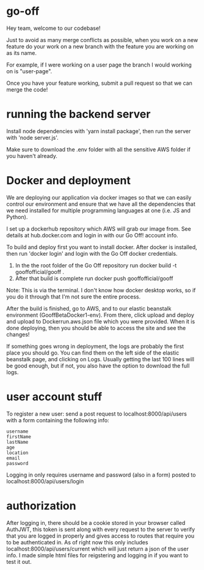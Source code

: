 # go-off

Hey team, welcome to our codebase!

Just to avoid as many merge conflicts as possible, when you work on a new feature
do your work on a new branch with the feature you are working on as its name.

For example, if I were working on a user page the branch I would working on is "user-page".

Once you have your feature working, submit a pull request so that we can merge the code!

# running the backend server

Install node dependencies with 'yarn install package', then run the server with 'node server.js'.

Make sure to download the .env folder with all the sensitive AWS folder if you haven't already. 

# Docker and deployment

We are deploying our application via docker images so that we can easily control our environment and ensure that we have all the dependencies that we need installed for multiple programming languages at one (i.e. JS and Python).

I set up a dockerhub repository which AWS will grab our image from. See details at hub.docker.com and login in with our Go Off! account info.

To build and deploy first you want to install docker. After docker is installed, then run 'docker login' and login with the Go Off docker credentials.

1. In the the root folder of the Go Off repository run docker build -t gooffofficial/gooff .
2. After that build is complete run docker push gooffofficial/gooff

Note: This is via the terminal. I don't know how docker desktop works, so if you do it through that I'm not sure the entire process.

After the build is finished, go to AWS, and to our elastic beanstalk environment (GooffBetaDocker1-env). From there, click upload and deploy and upload to Dockerrun.aws.json file which you were provided. When it is done deploying, then you should be able to access the site and see the changes!

If something goes wrong in deployment, the logs are probably the first place you should go. You can find them on the left side of the elastic beanstalk page, and clicking on Logs. Usually getting the last 100 lines will be good enough, but if not, you also have the option to download the full logs.

# user account stuff

To register a new user: send a post request to localhost:8000/api/users with a form containing the following info:
```
username
firstName
lastName
age
location
email
password
```

Logging in only requires username and password (also in a form) posted to localhost:8000/api/users/login

# authorization

After logging in, there should be a cookie stored in your browser called AuthJWT, this token is sent along with every request to the server to verify that you are logged in properly and gives access to routes that require you to be authenticated in. As of right now this only includes localhost:8000/api/users/current which will just return a json of the user info. I made simple html files for reigstering and logging in if you want to test it out.
